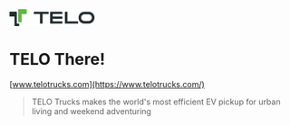 <div className="flex">
  <img src="../images/logo-telo.png" alt="TELO Trucks Logo" width="150" />
</div>

# TELO There!

[www.telotrucks.com](https://www.telotrucks.com/)

> TELO Trucks makes the world's most efficient EV pickup for urban living and weekend adventuring
